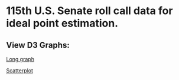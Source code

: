 # 115th U.S. Senate roll call data for ideal point estimation.

## View D3 Graphs:
[Long graph](http://bl.ocks.org/zmeers/raw/e99eda091d1072deebc81b8fa5cdfef8/7a452a937edee691e6c3800832a26be696b41490/)

[Scatterplot](http://bl.ocks.org/zmeers/raw/1e403a957d9bf49da23de4f7bb4e1c32/0a4e95cc9a06bc9cab9c2deb427c795afe229fe6/)
